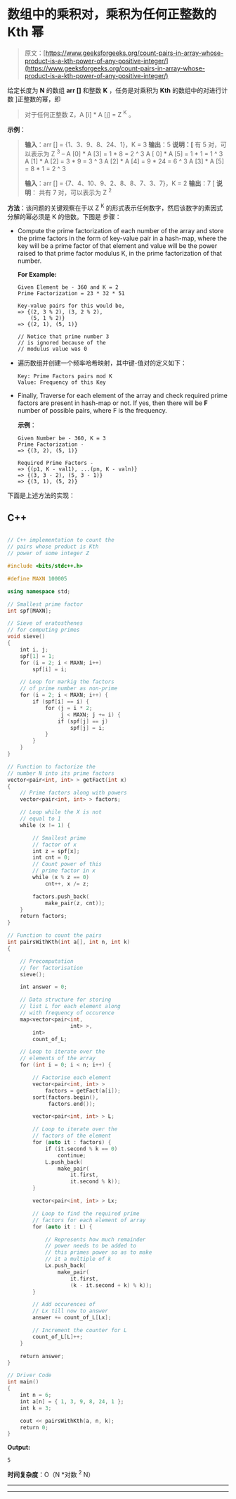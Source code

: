 # 数组中的乘积对，乘积为任何正整数的 Kth 幂

> 原文：[https://www.geeksforgeeks.org/count-pairs-in-array-whose-product-is-a-kth-power-of-any-positive-integer/](https://www.geeksforgeeks.org/count-pairs-in-array-whose-product-is-a-kth-power-of-any-positive-integer/)

给定长度为 **N** 的数组 **arr []** 和整数 **K** ，任务是对乘积为 **Kth** 的数组中的对进行计数 ]正整数的幂，即

> 对于任何正整数 Z，A [i] * A [j] = Z <sup>K</sup> 。

**示例**：

> **输入**：arr [] = {1、3、9、8、24、1}，K = 3
> **输出**：5
> **说明：[**
> 有 5 对，可以表示为 Z <sup>3</sup> –
> A [0] * A [3] = 1 * 8 = 2 ^ 3
> A [ 0] * A [5] = 1 * 1 = 1 ^ 3
> A [1] * A [2] = 3 * 9 = 3 ^ 3
> A [2] * A [4] = 9 * 24 = 6 ^ 3
> A [3] * A [5] = 8 * 1 = 2 ^ 3
> 
> **输入**：arr [] = {7、4、10、9、2、8、8、7、3、7}，K = 2
> **输出**：7 [
> **说明**：
> 共有 7 对，可以表示为 Z <sup>2</sup>

**方法**：该问题的关键观察在于以 Z <sup>K</sup> 的形式表示任何数字，然后该数字的素因式分解的幂必须是 K 的倍数。下图是 步骤：

*   Compute the prime factorization of each number of the array and store the prime factors in the form of key-value pair in a hash-map, where the key will be a prime factor of that element and value will be the power raised to that prime factor modulus K, in the prime factorization of that number.

    **For Example:**

    ```
    Given Element be - 360 and K = 2
    Prime Factorization = 23 * 32 * 51

    Key-value pairs for this would be,
    => {(2, 3 % 2), (3, 2 % 2),
        (5, 1 % 2)}
    => {(2, 1), (5, 1)}

    // Notice that prime number 3 
    // is ignored because of the 
    // modulus value was 0

    ```

*   遍历数组并创建一个频率哈希映射，其中键-值对的定义如下：

    ```
    Key: Prime Factors pairs mod K
    Value: Frequency of this Key

    ```

*   Finally, Traverse for each element of the array and check required prime factors are present in hash-map or not. If yes, then there will be **F** number of possible pairs, where F is the frequency.

    **示例**：

    ```
    Given Number be - 360, K = 3
    Prime Factorization -
    => {(3, 2), (5, 1)}

    Required Prime Factors -
    => {(p1, K - val1), ...(pn, K - valn)}
    => {(3, 3 - 2), (5, 3 - 1)}
    => {(3, 1), (5, 2)}  

    ```

下面是上述方法的实现：

## C++

```cpp

// C++ implementation to count the 
// pairs whose product is Kth 
// power of some integer Z 

#include <bits/stdc++.h> 

#define MAXN 100005 

using namespace std; 

// Smallest prime factor 
int spf[MAXN]; 

// Sieve of eratosthenes 
// for computing primes 
void sieve() 
{ 
    int i, j; 
    spf[1] = 1; 
    for (i = 2; i < MAXN; i++) 
        spf[i] = i; 

    // Loop for markig the factors 
    // of prime number as non-prime 
    for (i = 2; i < MAXN; i++) { 
        if (spf[i] == i) { 
            for (j = i * 2; 
                 j < MAXN; j += i) { 
                if (spf[j] == j) 
                    spf[j] = i; 
            } 
        } 
    } 
} 

// Function to factorize the 
// number N into its prime factors 
vector<pair<int, int> > getFact(int x) 
{ 
    // Prime factors along with powers 
    vector<pair<int, int> > factors; 

    // Loop while the X is not 
    // equal to 1 
    while (x != 1) { 

        // Smallest prime 
        // factor of x 
        int z = spf[x]; 
        int cnt = 0; 
        // Count power of this 
        // prime factor in x 
        while (x % z == 0) 
            cnt++, x /= z; 

        factors.push_back( 
            make_pair(z, cnt)); 
    } 
    return factors; 
} 

// Function to count the pairs 
int pairsWithKth(int a[], int n, int k) 
{ 

    // Precomputation 
    // for factorisation 
    sieve(); 

    int answer = 0; 

    // Data structure for storing 
    // list L for each element along 
    // with frequency of occurence 
    map<vector<pair<int, 
                    int> >, 
        int> 
        count_of_L; 

    // Loop to iterate over the 
    // elements of the array 
    for (int i = 0; i < n; i++) { 

        // Factorise each element 
        vector<pair<int, int> > 
            factors = getFact(a[i]); 
        sort(factors.begin(), 
             factors.end()); 

        vector<pair<int, int> > L; 

        // Loop to iterate over the 
        // factors of the element 
        for (auto it : factors) { 
            if (it.second % k == 0) 
                continue; 
            L.push_back( 
                make_pair( 
                    it.first, 
                    it.second % k)); 
        } 

        vector<pair<int, int> > Lx; 

        // Loop to find the required prime 
        // factors for each element of array 
        for (auto it : L) { 

            // Represents how much remainder 
            // power needs to be added to 
            // this primes power so as to make 
            // it a multiple of k 
            Lx.push_back( 
                make_pair( 
                    it.first, 
                    (k - it.second + k) % k)); 
        } 

        // Add occurences of 
        // Lx till now to answer 
        answer += count_of_L[Lx]; 

        // Increment the counter for L 
        count_of_L[L]++; 
    } 

    return answer; 
} 

// Driver Code 
int main() 
{ 
    int n = 6; 
    int a[n] = { 1, 3, 9, 8, 24, 1 }; 
    int k = 3; 

    cout << pairsWithKth(a, n, k); 
    return 0; 
} 

```

**Output:**

```
5

```

**时间复杂度**：O（N *对数 <sup>2</sup> N）



* * *

* * *



